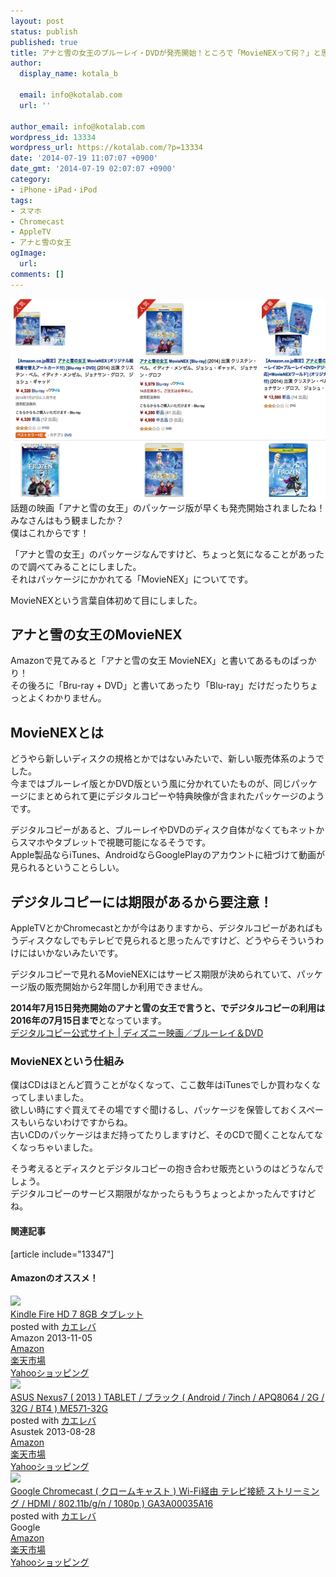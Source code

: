 ```yaml
---
layout: post
status: publish
published: true
title: アナと雪の女王のブルーレイ・DVDが発売開始！ところで「MovieNEXって何？」と思って調べてみたよ
author:
  display_name: kotala_b

  email: info@kotalab.com
  url: ''

author_email: info@kotalab.com
wordpress_id: 13334
wordpress_url: https://kotalab.com/?p=13334
date: '2014-07-19 11:07:07 +0900'
date_gmt: '2014-07-19 02:07:07 +0900'
category:
- iPhone・iPad・iPod
tags:
- スマホ
- Chromecast
- AppleTV
- アナと雪の女王
ogImage:
  url:
comments: []
---
```

<p><img src="/wp-content/uploads/anayuki-movienex_140719.png" alt="Anayuki movienex 140719" title="anayuki-movienex_140719.png" border="0" width="548" height="321" /><br />
話題の映画「アナと雪の女王」のパッケージ版が早くも発売開始されましたね！<br />
みなさんはもう観ましたか？<br />
僕はこれからです！</p>
<p>「アナと雪の女王」のパッケージなんですけど、ちょっと気になることがあったので調べてみることにしました。<br />
それはパッケージにかかれてる「MovieNEX」についてです。</p>
<p>MovieNEXという言葉自体初めて目にしました。<br />
</p>
<!--more-->
<h2>アナと雪の女王のMovieNEX</h2>
<p>Amazonで見てみると「アナと雪の女王 MovieNEX」と書いてあるものばっかり！<br />
その後ろに「Bru-ray + DVD」と書いてあったり「Blu-ray」だけだったりちょっとよくわかりません。</p>
<h2>MovieNEXとは</h2>
<p>どうやら新しいディスクの規格とかではないみたいで、新しい販売体系のようでした。<br />
今まではブルーレイ版とかDVD版という風に分かれていたものが、<span class="b">同じパッケージにまとめられて更にデジタルコピーや特典映像が含まれたパッケージ</span>のようです。</p>
<p>デジタルコピーがあると、ブルーレイやDVDのディスク自体がなくてもネットからスマホやタブレットで視聴可能になるそうです。<br />
Apple製品ならiTunes、AndroidならGooglePlayのアカウントに紐づけて動画が見られるということらしい。</p>
<h2>デジタルコピーには期限があるから要注意！</h2>
<p>AppleTVとかChromecastとかが今はありますから、デジタルコピーがあればもうディスクなしでもテレビで見られると思ったんですけど、どうやらそういうわけにはいかないみたいです。</p>
<p>デジタルコピーで見れるMovieNEXにはサービス期限が決められていて、パッケージ版の販売開始から2年間しか利用できません。</p>
<p><strong>2014年7月15日発売開始のアナと雪の女王で言うと、でデジタルコピーの利用は2016年の7月15日まで</strong>となっています。<br />
<a href="http://disney-studio.jp/digitalcopy/#period" target="_blank">デジタルコピー公式サイト | ディズニー映画／ブルーレイ＆DVD</a></p>
<h3>MovieNEXという仕組み</h3>
<p>僕はCDはほとんど買うことがなくなって、ここ数年はiTunesでしか買わなくなってしまいました。<br />
欲しい時にすぐ買えてその場ですぐ聞けるし、パッケージを保管しておくスペースもいらないわけですからね。<br />
古いCDのパッケージはまだ持ってたりしますけど、そのCDで聞くことなんてなくなっちゃいました。</p>
<p>そう考えるとディスクとデジタルコピーの抱き合わせ販売というのはどうなんでしょう。<br />
デジタルコピーのサービス期限がなかったらもうちょっとよかったんですけどね。</p>
<h4 class="rel">関連記事</h4>
<p>[article include="13347"]</p>
<h4 class="aam">Amazonのオススメ！</h4>
<div class="kaerebalink-box">
<div class="kaerebalink-image"><a href="https://www.amazon.co.jp/exec/obidos/ASIN/B00CTV2Y3Y/same-22/ref=nosim/" rel="nofollow" target="_blank"><img src="https://images-fe.ssl-images-amazon.com/images/I/41YGm%2Bl0iVL._SL160_.jpg" style="border: none;" /></a></div>
<div class="kaerebalink-info">
<div class="kaerebalink-name"><a href="https://www.amazon.co.jp/exec/obidos/ASIN/B00CTV2Y3Y/same-22/ref=nosim/" rel="nofollow" target="_blank">Kindle Fire HD 7 8GB タブレット</a>
<div class="kaerebalink-powered-date">posted with <a href="https://kaereba.com" rel="nofollow" target="_blank">カエレバ</a></div>
</div>
<div class="kaerebalink-detail"> Amazon 2013-11-05    </div>
<div class="kaerebalink-link1">
<div class="shoplinkamazon"><a href="https://www.amazon.co.jp/gp/search?keywords=Kindle%20Fire%20HD%207&__mk_ja_JP=%83J%83%5E%83J%83i&tag=same-22" rel="nofollow" target="_blank" title="アマゾン" >Amazon</a></div>
<div class="shoplinkrakuten"><a href="http://c.af.moshimo.com/af/c/click?a_id=374939&p_id=54&pc_id=54&pl_id=616&s_v=b5Rz2P0601xu&url=http%3A%2F%2Fsearch.rakuten.co.jp%2Fsearch%2Fmall%2FKindle%2520Fire%2520HD%25207%2F-%2Ff.1-p.1-s.1-sf.0-st.A-v.2%3Fx%3D0" rel="nofollow" target="_blank" title="楽天市場" >楽天市場</a></div>
<div class="shoplinkyahoo"><a href="https://ck.jp.ap.valuecommerce.com/servlet/referral?sid=2967684&pid=881104827&vc_url=http%3A%2F%2Fshopping.search.yahoo.co.jp%2Fsearch%3FuIv%3Don%26ei%3DUTF-8%26tab_ex%3Dcommerce%26slider%3D0%26va%3DKindle%2520Fire%2520HD%25207" rel="nofollow"  target="_blank" title="Yahooショッピング" >Yahooショッピング<img src="http://ad.jp.ap.valuecommerce.com/servlet/gifbanner?sid=2967684&pid=881104827" height="1" width="1" border="0"></a></div>
</div>
</div>
<div class="booklink-footer" style="clear: left"></div>
</div>
<div class="kaerebalink-box">
<div class="kaerebalink-image"><a href="https://www.amazon.co.jp/exec/obidos/ASIN/B00EP8MEMA/same-22/ref=nosim/" rel="nofollow" target="_blank"><img src="https://images-fe.ssl-images-amazon.com/images/I/41m2nMNSZTL._SL160_.jpg" style="border: none;" /></a></div>
<div class="kaerebalink-info">
<div class="kaerebalink-name"><a href="https://www.amazon.co.jp/exec/obidos/ASIN/B00EP8MEMA/same-22/ref=nosim/" rel="nofollow" target="_blank">ASUS Nexus7 ( 2013 ) TABLET / ブラック ( Android / 7inch / APQ8064 / 2G / 32G / BT4 ) ME571-32G</a>
<div class="kaerebalink-powered-date">posted with <a href="https://kaereba.com" rel="nofollow" target="_blank">カエレバ</a></div>
</div>
<div class="kaerebalink-detail"> Asustek 2013-08-28    </div>
<div class="kaerebalink-link1">
<div class="shoplinkamazon"><a href="https://www.amazon.co.jp/gp/search?keywords=ASUS%20Nexus7&__mk_ja_JP=%83J%83%5E%83J%83i&tag=same-22" rel="nofollow" target="_blank" title="アマゾン" >Amazon</a></div>
<div class="shoplinkrakuten"><a href="http://c.af.moshimo.com/af/c/click?a_id=374939&p_id=54&pc_id=54&pl_id=616&s_v=b5Rz2P0601xu&url=http%3A%2F%2Fsearch.rakuten.co.jp%2Fsearch%2Fmall%2FASUS%2520Nexus7%2F-%2Ff.1-p.1-s.1-sf.0-st.A-v.2%3Fx%3D0" rel="nofollow" target="_blank" title="楽天市場" >楽天市場</a></div>
<div class="shoplinkyahoo"><a href="https://ck.jp.ap.valuecommerce.com/servlet/referral?sid=2967684&pid=881104827&vc_url=http%3A%2F%2Fshopping.search.yahoo.co.jp%2Fsearch%3FuIv%3Don%26ei%3DUTF-8%26tab_ex%3Dcommerce%26slider%3D0%26va%3DASUS%2520Nexus7" rel="nofollow"  target="_blank" title="Yahooショッピング" >Yahooショッピング<img src="http://ad.jp.ap.valuecommerce.com/servlet/gifbanner?sid=2967684&pid=881104827" height="1" width="1" border="0"></a></div>
</div>
</div>
<div class="booklink-footer" style="clear: left"></div>
</div>
<div class="kaerebalink-box">
<div class="kaerebalink-image"><a href="https://www.amazon.co.jp/exec/obidos/ASIN/B00KGVN140/same-22/ref=nosim/" rel="nofollow" target="_blank"><img src="https://images-fe.ssl-images-amazon.com/images/I/31zEyvMfOLL._SL160_.jpg" style="border: none;" /></a></div>
<div class="kaerebalink-info">
<div class="kaerebalink-name"><a href="https://www.amazon.co.jp/exec/obidos/ASIN/B00KGVN140/same-22/ref=nosim/" rel="nofollow" target="_blank">Google Chromecast ( クロームキャスト )  Wi-Fi経由 テレビ接続 ストリーミング / HDMI / 802.11b/g/n / 1080p ) GA3A00035A16</a>
<div class="kaerebalink-powered-date">posted with <a href="https://kaereba.com" rel="nofollow" target="_blank">カエレバ</a></div>
</div>
<div class="kaerebalink-detail"> Google     </div>
<div class="kaerebalink-link1">
<div class="shoplinkamazon"><a href="https://www.amazon.co.jp/gp/search?keywords=Google%20Chromecast%20&__mk_ja_JP=%83J%83%5E%83J%83i&tag=same-22" rel="nofollow" target="_blank" title="アマゾン" >Amazon</a></div>
<div class="shoplinkrakuten"><a href="http://c.af.moshimo.com/af/c/click?a_id=374939&p_id=54&pc_id=54&pl_id=616&s_v=b5Rz2P0601xu&url=http%3A%2F%2Fsearch.rakuten.co.jp%2Fsearch%2Fmall%2FGoogle%2520Chromecast%2520%2F-%2Ff.1-p.1-s.1-sf.0-st.A-v.2%3Fx%3D0" rel="nofollow" target="_blank" title="楽天市場" >楽天市場</a></div>
<div class="shoplinkyahoo"><a href="https://ck.jp.ap.valuecommerce.com/servlet/referral?sid=2967684&pid=881104827&vc_url=http%3A%2F%2Fshopping.search.yahoo.co.jp%2Fsearch%3FuIv%3Don%26ei%3DUTF-8%26tab_ex%3Dcommerce%26slider%3D0%26va%3DGoogle%2520Chromecast%2520" rel="nofollow"  target="_blank" title="Yahooショッピング" >Yahooショッピング<img src="http://ad.jp.ap.valuecommerce.com/servlet/gifbanner?sid=2967684&pid=881104827" height="1" width="1" border="0"></a></div>
</div>
</div>
<div class="booklink-footer" style="clear: left"></div>
</div>

